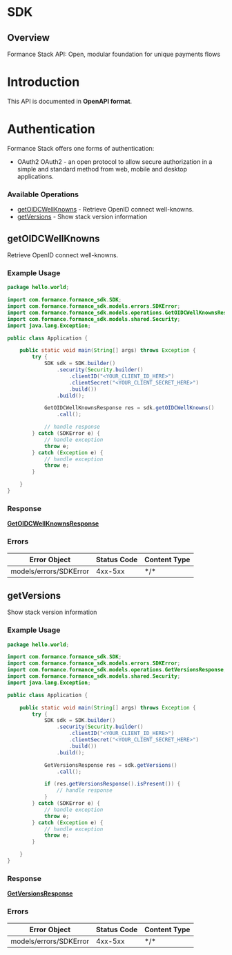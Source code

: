 # SDK

## Overview

Formance Stack API: Open, modular foundation for unique payments flows

# Introduction
This API is documented in **OpenAPI format**.

# Authentication
Formance Stack offers one forms of authentication:
  - OAuth2
OAuth2 - an open protocol to allow secure authorization in a simple
and standard method from web, mobile and desktop applications.
<SecurityDefinitions />


### Available Operations

* [getOIDCWellKnowns](#getoidcwellknowns) - Retrieve OpenID connect well-knowns.
* [getVersions](#getversions) - Show stack version information

## getOIDCWellKnowns

Retrieve OpenID connect well-knowns.

### Example Usage

```java
package hello.world;

import com.formance.formance_sdk.SDK;
import com.formance.formance_sdk.models.errors.SDKError;
import com.formance.formance_sdk.models.operations.GetOIDCWellKnownsResponse;
import com.formance.formance_sdk.models.shared.Security;
import java.lang.Exception;

public class Application {

    public static void main(String[] args) throws Exception {
        try {
            SDK sdk = SDK.builder()
                .security(Security.builder()
                    .clientID("<YOUR_CLIENT_ID_HERE>")
                    .clientSecret("<YOUR_CLIENT_SECRET_HERE>")
                    .build())
                .build();

            GetOIDCWellKnownsResponse res = sdk.getOIDCWellKnowns()
                .call();

            // handle response
        } catch (SDKError e) {
            // handle exception
            throw e;
        } catch (Exception e) {
            // handle exception
            throw e;
        }

    }
}
```

### Response

**[GetOIDCWellKnownsResponse](../../models/operations/GetOIDCWellKnownsResponse.md)**

### Errors

| Error Object           | Status Code            | Content Type           |
| ---------------------- | ---------------------- | ---------------------- |
| models/errors/SDKError | 4xx-5xx                | \*\/*                  |


## getVersions

Show stack version information

### Example Usage

```java
package hello.world;

import com.formance.formance_sdk.SDK;
import com.formance.formance_sdk.models.errors.SDKError;
import com.formance.formance_sdk.models.operations.GetVersionsResponse;
import com.formance.formance_sdk.models.shared.Security;
import java.lang.Exception;

public class Application {

    public static void main(String[] args) throws Exception {
        try {
            SDK sdk = SDK.builder()
                .security(Security.builder()
                    .clientID("<YOUR_CLIENT_ID_HERE>")
                    .clientSecret("<YOUR_CLIENT_SECRET_HERE>")
                    .build())
                .build();

            GetVersionsResponse res = sdk.getVersions()
                .call();

            if (res.getVersionsResponse().isPresent()) {
                // handle response
            }
        } catch (SDKError e) {
            // handle exception
            throw e;
        } catch (Exception e) {
            // handle exception
            throw e;
        }

    }
}
```

### Response

**[GetVersionsResponse](../../models/operations/GetVersionsResponse.md)**

### Errors

| Error Object           | Status Code            | Content Type           |
| ---------------------- | ---------------------- | ---------------------- |
| models/errors/SDKError | 4xx-5xx                | \*\/*                  |
